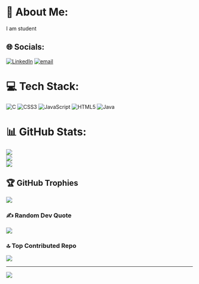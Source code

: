 # 💫 About Me:
I am student


## 🌐 Socials:
[![LinkedIn](https://img.shields.io/badge/LinkedIn-%230077B5.svg?logo=linkedin&logoColor=white)](https://linkedin.com/in/nirmala8579) [![email](https://img.shields.io/badge/Email-D14836?logo=gmail&logoColor=white)](mailto:nirmala8579@gmail.com) 

# 💻 Tech Stack:
![C](https://img.shields.io/badge/c-%2300599C.svg?style=flat&logo=c&logoColor=white) ![CSS3](https://img.shields.io/badge/css3-%231572B6.svg?style=flat&logo=css3&logoColor=white) ![JavaScript](https://img.shields.io/badge/javascript-%23323330.svg?style=flat&logo=javascript&logoColor=%23F7DF1E) ![HTML5](https://img.shields.io/badge/html5-%23E34F26.svg?style=flat&logo=html5&logoColor=white) ![Java](https://img.shields.io/badge/java-%23ED8B00.svg?style=flat&logo=openjdk&logoColor=white)
# 📊 GitHub Stats:
![](https://github-readme-stats.vercel.app/api?username=nirmala366&theme=dark&hide_border=false&include_all_commits=true&count_private=true)<br/>
![](https://nirzak-streak-stats.vercel.app/?user=nirmala366&theme=dark&hide_border=false)<br/>
![](https://github-readme-stats.vercel.app/api/top-langs/?username=nirmala366&theme=dark&hide_border=false&include_all_commits=true&count_private=true&layout=compact)

## 🏆 GitHub Trophies
![](https://github-profile-trophy.vercel.app/?username=nirmala366&theme=radical&no-frame=false&no-bg=false&margin-w=4)

### ✍️ Random Dev Quote
![](https://quotes-github-readme.vercel.app/api?type=horizontal&theme=radical)

### 🔝 Top Contributed Repo
![](https://github-contributor-stats.vercel.app/api?username=nirmala366&limit=5&theme=dark&combine_all_yearly_contributions=true)

---
[![](https://visitcount.itsvg.in/api?id=nirmala366&icon=0&color=0)](https://visitcount.itsvg.in)

<!-- Proudly created with GPRM ( https://gprm.itsvg.in ) -->
